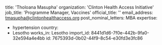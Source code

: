 title: 'Tholoana Masupha'
organization: 'Clinton Health Access Initiative'
job_title: 'Programme Manager, Vaccines'
official_title: ''
email_address: tmasupha@clintonhealthaccess.org
post_nominal_letters: MBA
expertise:
  - hypertension
country:
  - Lesotho
works_in: Lesotho
import_id: 8441d1d6-7f0e-442b-9fa0-32e594a4e4bb
id: 7675393d-0b02-44f9-8c54-e30fd3e3fc86
